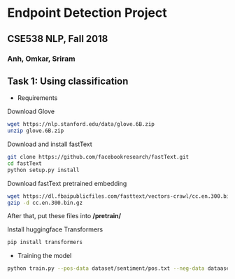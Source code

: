 # Endpoint Detection Project

## CSE538 NLP, Fall 2018

### Anh, Omkar, Sriram

## Task 1: Using classification

- Requirements

Download Glove

```bash
wget https://nlp.stanford.edu/data/glove.6B.zip
unzip glove.6B.zip
```

Download and install fastText

```bash
git clone https://github.com/facebookresearch/fastText.git
cd fastText
python setup.py install
```

Download fastText pretrained embedding

```bash
wget https://dl.fbaipublicfiles.com/fasttext/vectors-crawl/cc.en.300.bin.gz
gzip -d cc.en.300.bin.gz
```

After that, put these files into **/pretrain/**

Install huggingface Transformers

```bash
pip install transformers
```

- Training the model

```bash
python train.py --pos-data dataset/sentiment/pos.txt --neg-data dataaset/sentiment/neg.txt --embedding glove --model gru
```
